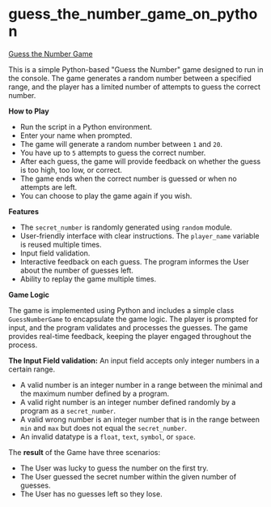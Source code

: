 # guess_the_number_game_on_python

[Guess the Number Game](https://github.com/ansyvan/python_projects/blob/main/guess_number_game.py)

This is a simple Python-based "Guess the Number" game designed to run in the console. The game generates a random number between a specified range, and the player has a limited number of attempts to guess the correct number.

<b>How to Play</b>

- Run the script in a Python environment.
- Enter your name when prompted.
- The game will generate a random number between `1` and `20`.
- You have up to `5` attempts to guess the correct number.
- After each guess, the game will provide feedback on whether the guess is too high, too low, or correct.
- The game ends when the correct number is guessed or when no attempts are left.
- You can choose to play the game again if you wish.

<b>Features</b>

- The `secret_number` is randomly generated using `random` module.
- User-friendly interface with clear instructions. The `player_name` variable is reused multiple times.
- Input field validation.
- Interactive feedback on each guess. The program informes the User about the number of guesses left.
- Ability to replay the game multiple times.

<b>Game Logic</b>

The game is implemented using Python and includes a simple class `GuessNumberGame` to encapsulate the game logic. The player is prompted for input, and the program validates and processes the guesses. The game provides real-time feedback, keeping the player engaged throughout the process.

<b>The Input Field validation:</b> An input field accepts only integer numbers in a certain range.

- A valid number is an integer number in a range between the minimal and the maximum number defined by a program.
- A valid right number is an integer number defined randomly by a program as a `secret_number`.
- A valid wrong number is an integer number that is in the range between `min` and `max` but does not equal the `secret_number`.
- An invalid datatype is a `float`, `text`, `symbol`, or `space`.

The <b>result</b> of the Game have three scenarios:

- The User was lucky to guess the number on the first try.
- The User guessed the secret number within the given number of guesses.
- The User has no guesses left so they lose.
